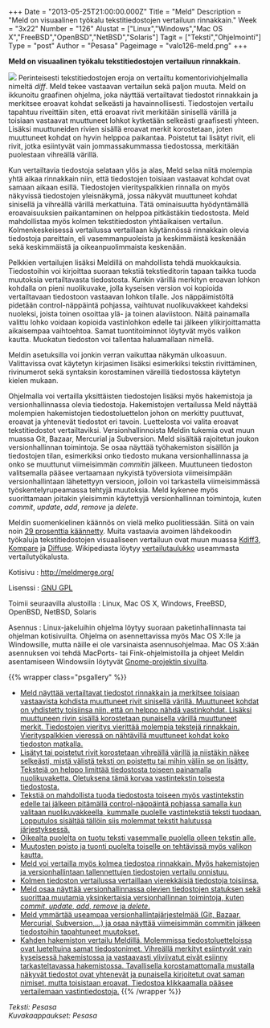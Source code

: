 +++
Date = "2013-05-25T21:00:00.000Z"
Title = "Meld"
Description = "Meld on visuaalinen työkalu tekstitiedostojen vertailuun rinnakkain."
Week = "3x22"
Number = "126"
Alustat = ["Linux","Windows","Mac OS X","FreeBSD","OpenBSD","NetBSD","Solaris"]
Tagit = ["Teksti","Ohjelmointi"]
Type = "post"
Author = "Pesasa"
Pageimage = "valo126-meld.png"
+++


**Meld on visuaalinen työkalu tekstitiedostojen vertailuun rinnakkain.**

![ ](/images/valo126-meld.png "fig:valo126-meld.png") Perinteisesti
tekstitiedostojen eroja on vertailtu komentoriviohjelmalla nimeltä
*diff*. Meld tekee vastaavan vertailun sekä paljon muuta. Meld on
ikkunoitu graafinen ohjelma, joka näyttää vertailtavat tiedostot
rinnakkain ja merkitsee eroavat kohdat selkeästi ja havainnollisesti.
Tiedostojen vertailu tapahtuu riveittäin siten, että eroavat rivit
merkitään sinisellä värillä ja toisiaan vastaavat muuttuneet lohkot
kytketään selkeästi graafisesti yhteen. Lisäksi muuttuneiden rivien
sisällä eroavat merkit korostetaan, joten muuttuneet kohdat on hyvin
helppoa paikantaa. Poistetut tai lisätyt rivit, eli rivit, jotka
esiintyvät vain jommassakummassa tiedostossa, merkitään puolestaan
vihreällä värillä.

Kun vertailtavia tiedostoja selataan ylös ja alas, Meld selaa niitä
molempia yhtä aikaa rinnakkain niin, että tiedostojen toisiaan vastaavat
kohdat ovat samaan aikaan esillä. Tiedostojen vierityspalkkien rinnalla
on myös näkyvissä tiedostojen yleisnäkymä, jossa näkyvät muuttuneet
kohdat sinisellä ja vihreällä värillä merkattuina. Tätä ominaisuutta
hyödyntämällä eroavaisuuksien paikantaminen on helppoa pitkästäkin
tiedostosta. Meld mahdollistaa myös kolmen tekstitiedoston yhtäaikaisen
vertailun. Kolmenkeskeisessä vertailussa vertaillaan käytännössä
rinnakkain olevia tiedostoja pareittain, eli vasemmanpuoleista ja
keskimmäistä keskenään sekä keskimmäistä ja oikeanpuolimmaista
keskenään.

Pelkkien vertailujen lisäksi Meldillä on mahdollista tehdä muokkauksia.
Tiedostoihin voi kirjoittaa suoraan tekstiä tekstieditorin tapaan taikka
tuoda muutoksia vertailtavasta tiedostosta. Kunkin värillä merkityn
eroavan lohkon kohdalla on pieni nuolikuvake, jolla kyseisen version voi
kopioida vertailtavaan tiedostoon vastaavan lohkon tilalle. Jos
näppäimistöltä pidetään control-näppäintä pohjassa, vaihtuvat
nuolikuvakkeet kahdeksi nuoleksi, joista toinen osoittaa ylä- ja toinen
alaviistoon. Näitä painamalla valittu lohko voidaan kopioida
vastinlohkon edelle tai jälkeen ylikirjoittamatta aikaisempaa
vaihtoehtoa. Samat tuontitoiminnot löytyvät myös valikon kautta.
Muokatun tiedoston voi tallentaa haluamallaan nimellä.

Meldin asetuksilla voi jonkin verran vaikuttaa näkymän ulkoasuun.
Valittavissa ovat käytetyn kirjasimen lisäksi esimerkiksi tekstin
rivittäminen, rivinumerot sekä syntaksin korostaminen väreillä
tiedostossa käytetyn kielen mukaan.

Ohjelmalla voi vertailla yksittäisten tiedostojen lisäksi myös
hakemistoja ja versionhallinnassa olevia tiedostoja. Hakemistojen
vertailussa Meld näyttää molempien hakemistojen tiedostoluettelon johon
on merkitty puuttuvat, eroavat ja yhtenevät tiedostot eri tavoin.
Luettelosta voi valita eroavat tekstitiedostot vertailtaviksi.
Versionhallinnoista Meldin tukemia ovat muun muassa Git, Bazaar,
Mercurial ja Subversion. Meld sisältää rajoitetun joukon
versionhallinnan toimintoja. Se osaa näyttää työhakemiston sisällön ja
tiedostojen tilan, esimerkiksi onko tiedosto mukana versionhallinnassa
ja onko se muuttunut viimeisimmän *commitin* jälkeen. Muuttuneen
tiedoston valitsemalla pääsee vertaamaan nykyistä työversiota
viimeisimpään versionhallintaan lähetettyyn versioon, jolloin voi
tarkastella viimeisimmässä työskentelyrupeamassa tehtyjä muutoksia. Meld
kykenee myös suorittamaan joitakin yleisimmin käytettyjä
versionhallinnan toimintoja, kuten *commit*, *update*, *add*, *remove*
ja *delete*.

Meldin suomenkielinen käännös on vielä melko puolitiessään. Siitä on
vain noin [29 prosenttia
käännetty](https://l10n.gnome.org/module/meld/). Muita vastaavia avoimen
lähdekoodin työkaluja tekstitiedostojen visuaaliseen vertailuun ovat
muun muassa [Kdiff3](http://kdiff3.sourceforge.net/),
[Kompare](http://www.caffeinated.me.uk/kompare/) ja
[Diffuse](http://diffuse.sourceforge.net/). Wikipediasta löytyy
[vertailutaulukko](http://en.wikipedia.org/wiki/Comparison_of_file_comparison_tools)
useammasta vertailutyökalusta.

Kotisivu
:   <http://meldmerge.org/>

Lisenssi
:   [GNU GPL](GNU_GPL)

Toimii seuraavilla alustoilla
:   Linux, Mac OS X, Windows, FreeBSD, OpenBSD, NetBSD, Solaris

Asennus
:   Linux-jakeluihin ohjelma löytyy suoraan paketinhallinnasta tai
    ohjelman kotisivuilta. Ohjelma on asennettavissa myös Mac OS X:lle
    ja Windowsille, mutta näille ei ole varsinaista asennusohjelmaa. Mac
    OS X:ään asennuksen voi tehdä MacPorts- tai Fink-ohjelmistoilla ja
    ohjeet Meldin asentamiseen Windowsiin löytyvät [Gnome-projektin
    sivuilta](https://live.gnome.org/Meld/Windows).

{{% wrapper class="psgallery" %}}
-   [Meld näyttää vertailtavat tiedostot rinnakkain ja merkitsee
    toisiaan vastaavista kohdista muuttuneet rivit sinisellä värillä.
    Muuttuneet kohdat on yhdistetty toisiinsa niin, että on helppo nähdä
    vastinkohdat. Lisäksi muuttuneen rivin sisällä korostetaan
    punaisella värillä muuttuneet merkit. Tiedostojen vieritys vierittää
    molempia tekstejä rinnakkain. Vierityspalkkien vieressä on
    nähtävillä muuttuneet kohdat koko tiedoston
    matkalla.](/images/meld-1.png)
-   [Lisätyt tai poistetut rivit korostetaan vihreällä värillä ja
    niistäkin näkee selkeästi, mistä välistä teksti on poistettu tai
    mihin väliin se on lisätty. Tekstejä on helppo limittää tiedostosta
    toiseen painamalla nuolikuvaketta. Oletuksena tämä korvaa
    vastintekstin toisesta tiedostosta.](/images/meld-2.png)
-   [Tekstiä on mahdollista tuoda tiedostosta toiseen myös vastintekstin
    edelle tai jälkeen pitämällä control-näppäintä pohjassa samalla kun
    valitaan nuolikuvakkeella, kummalle puolelle vastintekstiä teksti
    tuodaan. Lopputulos sisältää tällöin siis molemmat tekstit halutussa
    järjestyksessä.](/images/meld-3.png)
-   [Oikealta puolelta on tuotu teksti vasemmalle puolella olleen
    tekstin alle.](/images/meld-4.png)
-   [Muutosten poisto ja tuonti puolelta toiselle on tehtävissä myös
    valikon kautta.](/images/meld-5.png)
-   [Meld voi vertailla myös kolmea tiedostoa rinnakkain. Myös
    hakemistojen ja versionhallintaan tallennettujen tiedostojen
    vertailu onnistuu.](/images/meld-6.png)
-   [Kolmen tiedoston vertailussa vertaillaan vierekkäisiä tiedostoja
    toisiinsa.](/images/meld-7.png)
-   [Meld osaa näyttää versionhallinnassa olevien tiedostojen statuksen
    sekä suorittaa muutamia yksinkertaisia versionhallinnan toimintoja,
    kuten *commit*, *update*, *add*, *remove* ja
    *delete*.](/images/meld-8.png)
-   [Meld ymmärtää useampaa versionhallintajärjestelmää (Git, Bazaar,
    Mercurial, Subversion,...) ja osaa näyttää viimeisimmän commitin
    jälkeen tiedostoihin tapahtuneet muutokset.](/images/meld-9.png)
-   [Kahden hakemiston vertailu Meldillä. Molemmissa
    tiedostoluetteloissa ovat lueteltuina samat tiedostonimet. Vihreällä
    merkityt esiintyvät vain kyseisessä hakemistossa ja vastaavasti
    yliviivatut eivät esiinny tarkasteltavassa hakemistossa.
    Tavallisella korostamattomalla mustalla näkyvät tiedostot ovat
    yhtenevät ja punaisella kirjoitetut ovat saman nimiset, mutta
    toisistaan eroavat. Tiedostoa klikkaamalla pääsee vertailemaan
    vastintiedostoja.](/images/meld-10.png)
{{% /wrapper %}}

*Teksti: Pesasa* <br />
*Kuvakaappaukset: Pesasa*


